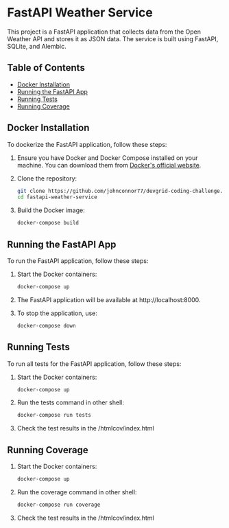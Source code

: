 # FastAPI Weather Service

This project is a FastAPI application that collects data from the Open Weather API and stores it as JSON data. The service is built using FastAPI, SQLite, and Alembic.

## Table of Contents

- [Docker Installation](#docker-installation)
- [Running the FastAPI App](#running-the-fastapi-app)
- [Running Tests](#running-tests)
- [Running Coverage](#running-coverage)


## Docker Installation

To dockerize the FastAPI application, follow these steps:

1. Ensure you have Docker and Docker Compose installed on your machine. You can download them from [Docker's official website](https://www.docker.com/get-started).

2. Clone the repository:

   ```sh
   git clone https://github.com/johnconnor77/devgrid-coding-challenge.git
   cd fastapi-weather-service

3. Build the Docker image:

   ```sh
   docker-compose build

## Running the FastAPI App
To run the FastAPI application, follow these steps:

1. Start the Docker containers:

    ```sh
    docker-compose up
   
2. The FastAPI application will be available at http://localhost:8000.

3. To stop the application, use:

    ```sh
    docker-compose down
   
## Running Tests

To run all tests for the FastAPI application, follow these steps:

1. Start the Docker containers:

    ```sh
    docker-compose up
   
2. Run the tests command in other shell:

    ```sh
    docker-compose run tests
   
3. Check the test results in the /htmlcov/index.html


## Running Coverage 

1. Start the Docker containers:

    ```sh
    docker-compose up

2. Run the coverage command in other shell:

    ```sh
    docker-compose run coverage   


3. Check the test results in the /htmlcov/index.html